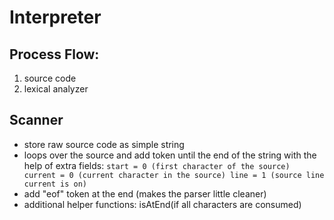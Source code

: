 Interpreter
===

## Process Flow:
1. source code
2. lexical analyzer

## Scanner 
- store raw source code as simple string
- loops over the source and add token until the end of the string with the help of extra fields:
`
start = 0 (first character of the source)
current = 0 (current character in the source)
line = 1 (source line current is on)
`
- add "eof" token at the end (makes the parser little cleaner)
- additional helper functions: isAtEnd(if all characters are consumed)
